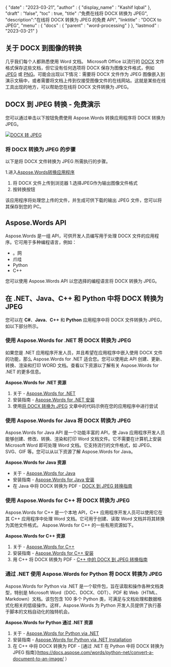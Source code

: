 {
  "date" : "2023-03-21",
  "author" : {
    "display_name" : "Kashif Iqbal"
},
  "draft" : "false",
  "toc" : true,
  "title" :"免费在线将 DOCX 转换为 JPEG",
  "description":"在线将 DOCX 转换为 JPEG 的免费 API",
  "linktitle" : "DOCX to JPEG",
  "menu" : {
    "docs" : {
      "parent" : "word-processing"
}
},
  "lastmod" : "2023-03-21"
}

## 关于 DOCX 到图像的转换

几乎我们每个人都熟悉使用 Word 文档。 Microsoft Office 以流行的 [DOCX](/zh/word-processing/docx/) 文件格式保存这些文档，但它没有任何选项将 DOCX 保存为图像文件格式，例如 [JPEG](/zh/image/jpeg/) 或 [ PNG](/zh/image/png/)。可能会出现以下情况：需要将 DOCX 文件作为 JPEG 图像嵌入到演示文稿中，或者需要将文档上传到仅接受图像文件的在线网站。这就是某些在线工具出现的地方，可以帮助您在线将 DOCX 文件转换为 JPEG。


## DOCX 到 JPEG 转换 - 免费演示

您可以通过单击以下按钮免费使用 Aspose.Words 转换应用程序将 DOCX 转换为 JPEG。

[![DOCX 转 JPEG](../docx-to-jpg.png?width=120px&height=60px)](https://products.aspose.app/words/conversion/docx-to-jpg)

### 将 DOCX 转换为 JPEG 的步骤

以下是将 DOCX 文件转换为 JPEG 所需执行的步骤。

1.进入[Aspose.Words转换应用程序](https://products.aspose.app/words/conversion/docx-to-jpg)
1. 将 DOCX 文件上传到浏览器
1.选择JPEG作为输出图像文件格式
1. 按转换按钮

该应用程序将处理您上传的文件，并生成可供下载的输出 JPEG 文件，您可以将其保存到您的 PC。

## Aspose.Words API

Aspose.Words 是一组 API，可供开发人员编写用于处理 DOCX 文件的应用程序。它可用于多种编程语言，例如：

* 。网
* 爪哇
* Python
* C++

您可以使用 Aspose.Words API 以您选择的编程语言将 DOCX 转换为 JPEG。

## 在 .NET、Java、C++ 和 Python 中将 DOCX 转换为 JPEG

您可以在 **C#**、**Java**、**C++** 和 **Python** 应用程序中将 DOCX 文件转换为 JPEG，如以下部分所示。

### 使用 Aspose.Words for .NET 将 DOCX 转换为 JPEG

如果您是 .NET 应用程序开发人员，并且希望在应用程序中嵌入使用 DOCX 文件的功能，那么 Aspose.Words for .NET 适合您。您可以使用此 API 创建、更新、转换、渲染和打印 WORD 文档。查看以下资源以了解有关 Aspose.Words for .NET 的更多信息。

**Aspose.Words for .NET 资源**

1. 关于 - [Aspose.Words for .NET](https://products.aspose.com/words/net/)
1. 安装指南 - [Aspose.Words for .NET 安装](https://docs.aspose.com/words/net/installation/)
1. 使用[将 DOCX 转换为 JPEG](https://docs.aspose.com/words/net/convert-a-document-to-an-image/) 文章中的代码示例在您的应用程序中进行尝试

### 使用 Aspose.Words for Java 将 DOCX 转换为 JPEG

Aspose.Words for Java API 是一个功能丰富的 API，使 Java 应用程序开发人员能够创建、修改、转换、渲染和打印 Word 文档文件。它不需要在计算机上安装 Microsoft Word 即可处理 Word 文档。它支持流行的文件格式，如 JPEG、SVG、GIF 等。您可以从以下资源了解 Aspose.Words for Java。

**Aspose.Words for Java 资源**

* 关于 - [Aspose.Words for Java](https://products.aspose.com/words/java/)
* 安装指南 - [Aspose.Words for Java 安装](https://docs.aspose.com/words/java/installation/)
* 在 Java 中将 DOCX 转换为 PDF - [DOCX 到 JPEG 转换指南](https://docs.aspose.com/words/java/convert-a-document-to-an-image/)

### 使用 Aspose.Words for C++ 将 DOCX 转换为 JPEG

Aspose.Words for C++ 是一个本地 API，C++ 应用程序开发人员可以使用它在其 C++ 应用程序中处理 Word 文档。它可用于创建、读取 Word 文档并将其转换为其他文件格式。 Aspose.Words for C++ 的一些有用资源如下。

**Aspose.Words for C++ 资源**

1. 关于 - [Aspose.Words for C++](https://products.aspose.com/words/cpp/)
1. 安装指南 - [Aspose.Words for C++ 安装](https://docs.aspose.com/words/cpp/installation/)
1. 用 C++ 将 DOCX 转换为 PDF - [C++ 中的 DOCX 到 JPEG 转换指南](https://docs.aspose.com/words/cpp/convert-a-document-to-an-image/)

### 通过 .NET 使用 Aspose.Words for Python 将 DOCX 转换为 JPEG

Aspose.Words for Python via .NET 是一个软件包，旨在读取和操作各种文档类型，特别是 Microsoft Word（DOC、DOCX、ODT）、PDF 和 Web（HTML、Markdown）文档。该包包含 100 多个 Python 类，可满足与文档处理和数据格式化相关的低级操作。这样，Aspose.Words 为 Python 开发人员提供了执行基于脚本的文档自动化的独特机会。

**Aspose.Words for Python 通过 .NET 资源**

1. 关于 - [Aspose.Words for Python via .NET](https://products.aspose.com/words/python-net/)
1. 安装指南 - [Aspose.Words for Python via .NET Installation](https://releases.aspose.com/words/python/)
1. 在 C++ 中将 DOCX 转换为 PDF - [通过 .NET 在 Python 中将 DOCX 转换为 JPEG 指南](https://docs.aspose.com/words/python-net/convert-a-document-to-an-image/ ）

